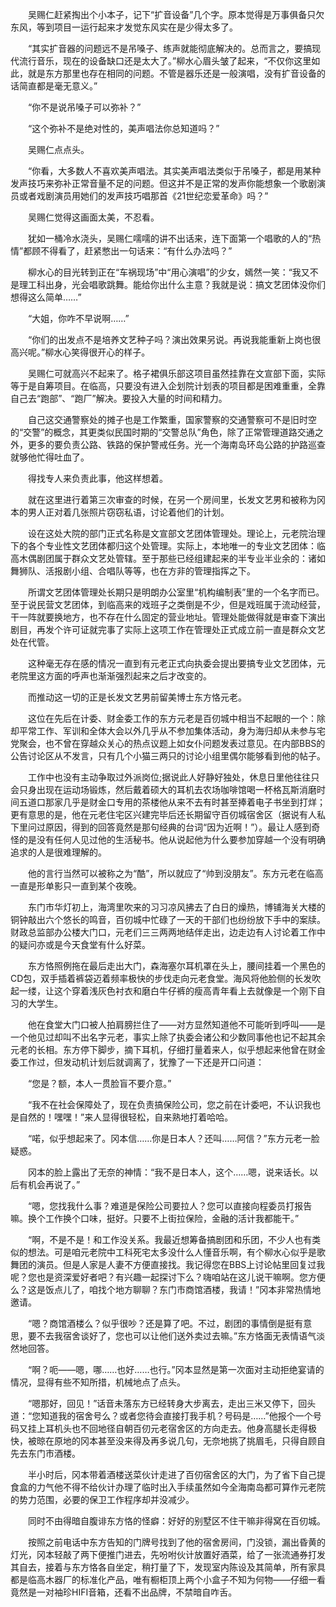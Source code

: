 　　吴赐仁赶紧掏出个小本子，记下“扩音设备”几个字。原本觉得是万事俱备只欠东风，等到项目一运行起来才发觉东风实在是少得太多了。

　　“其实扩音器的问题远不是吊嗓子、练声就能彻底解决的。总而言之，要搞现代流行音乐，现在的设备缺口还是太大了。”柳水心眉头皱了起来，“不仅你这里如此，就是东方那里也存在相同的问题。不管是器乐还是一般演唱，没有扩音设备的话简直都是毫无意义。”

　　“你不是说吊嗓子可以弥补？”

　　“这个弥补不是绝对性的，美声唱法你总知道吗？”

　　吴赐仁点点头。

　　“你看，大多数人不喜欢美声唱法。其实美声唱法类似于吊嗓子，都是用某种发声技巧来弥补正常音量不足的问题。但这并不是正常的发声你能想象一个歌剧演员或者戏剧演员用她们的发声技巧唱那首《21世纪恋爱革命》吗？”

　　吴赐仁觉得这画面太美，不忍看。

　　犹如一桶冷水浇头，吴赐仁嚅嚅的讲不出话来，连下面第一个唱歌的人的“热情”都顾不得看了，赶紧憋出一句话来：“有什么办法吗？”

　　柳水心的目光转到正在“车祸现场”中“用心演唱”的少女，嫣然一笑：“我又不是理工科出身，光会唱歌跳舞。能给你出什么主意？我就是说：搞文艺团体没你们想得这么简单……”

　　“大姐，你咋不早说啊……”

　　“你们的出发点不是培养文艺种子吗？演出效果另说。再说我能重新上岗也很高兴呢。”柳水心笑得很开心的样子。

　　吴赐仁可就高兴不起来了。格子裙俱乐部这项目虽然挂靠在文宣部下面，实际等于是自筹项目。在临高，只要没有进入企划院计划表的项目都是困难重重，全靠自己去“跑部”、“跑厂”解决。要投入大量的时间和精力。

　　自己这交通警察处的摊子也是工作繁重，国家警察的交通警察可不是旧时空的“交警”的概念，其更类似民国时期的“交警总队”角色，除了正常管理道路交通之外，更多的要负责公路、铁路的保护警戒任务。光一个海南岛环岛公路的护路巡查就够他忙得吐血了。

　　得找专人来负责此事，他这样想着。

　　就在这里进行着第三次审查的时候，在另一个房间里，长发文艺男和被称为冈本的男人正对着几张照片窃窃私语，讨论着他们的计划。

　　设在这处大院的部门正式名称是文宣部文艺团体管理处。理论上，元老院治理下的各个专业性文艺团体都归这个处管理。实际上，本地唯一的专业文艺团体：临高木偶剧团属于群众文艺处管辖。至于那些已经组建起来的半专业半业余的：诸如舞狮队、活报剧小组、合唱队等等，也在方非的管理指挥之下。

　　所谓文艺团体管理处长期只是明朗办公室里“机构编制表”里的一个名字而已。至于说民营文艺团体，到临高来的戏班子之类倒是不少，但是戏班属于流动经营，干一阵就要换地方，也不存在什么固定的营业地址。管理处能做得就是审查下演出剧目，再发个许可证就完事了实际上这项工作在管理处正式成立前一直是群众文艺处在代管。

　　这种毫无存在感的情况一直到有元老正式向执委会提出要搞专业文艺团体，元老院里这方面的呼声也渐渐强烈起来之后才改变的。

　　而推动这一切的正是长发文艺男前留美博士东方恪元老。

　　这位在先后在计委、财金委工作的东方元老是百仞城中相当不起眼的一个：除却平常工作、军训和全体大会以外几乎从不参加集体活动，身为海归却从未参与宅党聚会，也不曾在穿越众关心的热点议题上如女仆问题发表过意见。在内部BBS的公告讨论区从不发言，只有几个小猫三两只的讨论小组里偶尔能够看到他的帖子。

　　工作中也没有主动争取过外派岗位;据说此人好静好独处，休息日里他往往只会只身出现在运动场锻炼，然后戴着硕大的耳机去农场咖啡馆喝一杯格瓦斯消磨时间五道口那家几乎是财金口专用的茶楼他从来不去有时甚至捧着电子书坐到打烊；更有意思的是，他在元老住宅区兴建完毕后还长期留守百仞城宿舍区（据说有人私下里问过原因，得到的回答竟然是那句经典的台词“因为近啊！”）。最让人感到奇怪的是没有任何人见过他的生活秘书。他从说起他为什么要参加穿越一个没有明确追求的人是很难理解的。

　　他的言行当然可以被称之为“酷”，所以就应了“帅到没朋友”。东方元老在临高一直是形单影只一直到某个夜晚。

　　东门市华灯初上，海湾里吹来的习习凉风拂去了白日的燥热，博铺海关大楼的铜钟敲出六个悠长的鸣音，百仞城中忙碌了一天的干部们也纷纷放下手中的案牍。财政总监部办公楼大门口，元老们三三两两地结伴走出，边走边有人讨论着工作中的疑问亦或是今天食堂有什么好菜。

　　东方恪照例拖在最后走出大门，森海塞尔耳机罩在头上，腰间挂着一个黑色的CD包，双手插着裤袋迈着频率极快的步伐走向元老食堂。海风将他脸侧的长发吹起一缕，让这个穿着浅灰色衬衣和磨白牛仔裤的瘦高青年看上去就像是一个刚下自习的大学生。

　　他在食堂大门口被人拍肩膀拦住了——对方显然知道他不可能听到呼叫——是一个他见过却叫不出名字元老，事实上除了执委会诸公和少数同事他也记不起其余元老的长相。东方停下脚步，摘下耳机，仔细打量着来人，似乎想起来他曾在财金委工作过，但发动机计划后就调离了，犹豫了一下还是开口问道：

　　“您是？额，本人一贯脸盲不要介意。”

　　“我不在社会保障处了，现在负责搞保险公司，您之前在计委吧，不认识我也是自然的！嘿嘿！”来人显得很轻松，自来熟地打着哈哈。

　　“喏，似乎想起来了。冈本信……你是日本人？还叫……阿信？”东方元老一脸疑惑。

　　冈本的脸上露出了无奈的神情：“我不是日本人，这个……嗯，说来话长。以后有机会再说了。”

　　“嗯，您找我什么事？难道是保险公司要拉人？您可以直接向程委员打报告嘛。换个工作换个口味，挺好。只要不上街拉保险，金融的活计我都能干。”

　　“啊，不是不是！和工作没关系。我最近想筹备搞剧团和乐团，不少人也有类似的想法。可是咱元老院中工科死宅太多没什么人懂音乐啊，有个柳水心似乎是歌舞团的演员。但是人家是人妻不方便直接找。我记得您在BBS上讨论帖里回复过我呢？您也是资深爱好者吧？有兴趣一起探讨下么？嗨咱站在这儿说干嘛啊。您方便么？这是饭点儿了，咱找个地方聊聊？东门市商馆酒楼，我请！”冈本非常热情地邀请。

　　“嗯？商馆酒楼么？似乎很吵？还是算了吧。不过，剧团的事情倒是挺有意思，要不去我宿舍谈好了，您也可以让他们送外卖过去嘛。”东方恪面无表情语气淡然地回答。

　　“啊？呃——嗯，哪……也好……也行。”冈本显然是第一次面对主动拒绝宴请的情况，显得有些不知所措，机械地点了点头。

　　“嗯那好，回见！”话音未落东方已经转身大步离去，走出三米又停下，回头道：“您知道我的宿舍号么？或者您待会直接打我手机？号码是……”他报个一个号码又挂上耳机头也不回地径自朝百仞元老宿舍区的方向走去。他身高腿长走得极快，被晾在原地的冈本甚至没来得及再多说几句，无奈地挑了挑眉毛，只得自顾自先去东门市酒楼。

　　半小时后，冈本带着酒楼送菜伙计走进了百仞宿舍区的大门，为了省下自己提食盒的力气他不得不给伙计办理了临时出入手续虽然如今全海南岛都可算作元老院的势力范围，必要的保卫工作程序却并没减少。

　　同时不由得暗自腹诽东方恪的怪癖：好好的别墅区不住干嘛非得窝在百仞城。

　　按照之前电话中东方告知的门牌号找到了他的宿舍房间，门没锁，漏出昏黄的灯光，冈本轻敲了两下便推门进去，先吩咐伙计放置好酒菜，给了一张流通券打发其自去，接着与东方恪各自坐定，稍打量了下，发现室内陈设及其简单，所有家具都是临高木器厂的标准化产品，唯有橱柜顶上两个小盒子不知为何物——仔细一看竟然是一对袖珍HIFI音箱，还看不出品牌，不禁暗自咋舌。
